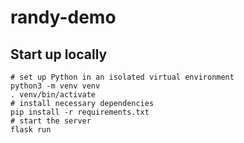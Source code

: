 # randy-demo

## Start up locally
```
# set up Python in an isolated virtual environment
python3 -m venv venv
. venv/bin/activate
# install necessary dependencies
pip install -r requirements.txt
# start the server
flask run
```